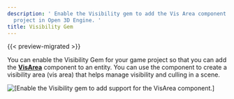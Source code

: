 ```yaml
---
description: ' Enable the Visibility gem to add the Vis Area component to your game
  project in Open 3D Engine. '
title: Visibility Gem
---
```


{{< preview-migrated >}}

You can enable the Visibility Gem for your game project so that you can add the **[VisArea](/docs/user-guide/features/components/vis-area.md)** component to an entity\. You can use the component to create a visibility area \(vis area\) that helps manage visibility and culling in a scene\.

![\[Enable the Visibility gem to add support for the VisArea component.\]](/images/user-guide/gems/gem-system-gem-visibility.png)